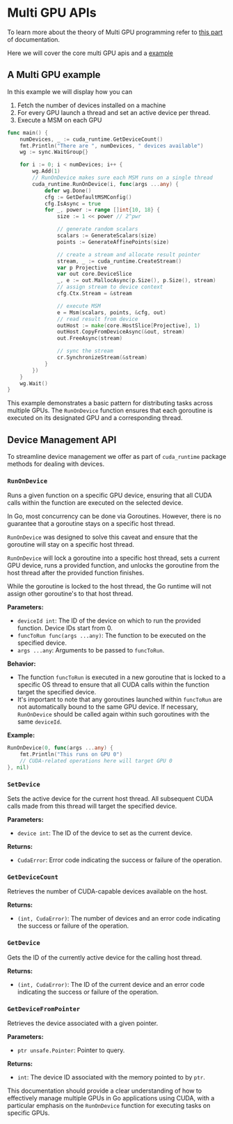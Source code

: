 # Multi GPU APIs

To learn more about the theory of Multi GPU programming refer to [this part](../multi-gpu.md) of documentation.

Here we will cover the core multi GPU apis and a [example](#a-multi-gpu-example)


## A Multi GPU example

In this example we will display how you can

1. Fetch the number of devices installed on a machine
2. For every GPU launch a thread and set an active device per thread.
3. Execute a MSM on each GPU


```go
func main() {
	numDevices, _ := cuda_runtime.GetDeviceCount()
	fmt.Println("There are ", numDevices, " devices available")
	wg := sync.WaitGroup{}

	for i := 0; i < numDevices; i++ {
		wg.Add(1)
        // RunOnDevice makes sure each MSM runs on a single thread
		cuda_runtime.RunOnDevice(i, func(args ...any) {
			defer wg.Done()
			cfg := GetDefaultMSMConfig()
			cfg.IsAsync = true
			for _, power := range []int{10, 18} {
				size := 1 << power // 2^pwr

                // generate random scalars
				scalars := GenerateScalars(size)
				points := GenerateAffinePoints(size)

                // create a stream and allocate result pointer
				stream, _ := cuda_runtime.CreateStream()
				var p Projective
				var out core.DeviceSlice
				_, e := out.MallocAsync(p.Size(), p.Size(), stream)
                // assign stream to device context
				cfg.Ctx.Stream = &stream

                // execute MSM
				e = Msm(scalars, points, &cfg, out)
                // read result from device
				outHost := make(core.HostSlice[Projective], 1)
				outHost.CopyFromDeviceAsync(&out, stream)
				out.FreeAsync(stream)

                // sync the stream
				cr.SynchronizeStream(&stream)
			}
		})
	}
	wg.Wait()
}
```

This example demonstrates a basic pattern for distributing tasks across multiple GPUs. The `RunOnDevice` function ensures that each goroutine is executed on its designated GPU and a corresponding thread.

## Device Management API

To streamline device management we offer as part of `cuda_runtime` package methods for dealing with devices.

### `RunOnDevice`

Runs a given function on a specific GPU device, ensuring that all CUDA calls within the function are executed on the selected device.

In Go, most concurrency can be done via Goroutines. However, there is no guarantee that a goroutine stays on a specific host thread. 

`RunOnDevice` was designed to solve this caveat and ensure that the goroutine will stay on a specific host thread.

`RunOnDevice` will lock a goroutine into a specific host thread, sets a current GPU device, runs a provided function, and unlocks the goroutine from the host thread after the provided function finishes.

While the goroutine is locked to the host thread, the Go runtime will not assign other goroutine's to that host thread.

**Parameters:**

- `deviceId int`: The ID of the device on which to run the provided function. Device IDs start from 0.
- `funcToRun func(args ...any)`: The function to be executed on the specified device.
- `args ...any`: Arguments to be passed to `funcToRun`.

**Behavior:**

- The function `funcToRun` is executed in a new goroutine that is locked to a specific OS thread to ensure that all CUDA calls within the function target the specified device.
- It's important to note that any goroutines launched within `funcToRun` are not automatically bound to the same GPU device. If necessary, `RunOnDevice` should be called again within such goroutines with the same `deviceId`.

**Example:**

```go
RunOnDevice(0, func(args ...any) {
	fmt.Println("This runs on GPU 0")
	// CUDA-related operations here will target GPU 0
}, nil)
```

### `SetDevice`

Sets the active device for the current host thread. All subsequent CUDA calls made from this thread will target the specified device.

**Parameters:**

- `device int`: The ID of the device to set as the current device.

**Returns:**

- `CudaError`: Error code indicating the success or failure of the operation.

### `GetDeviceCount`

Retrieves the number of CUDA-capable devices available on the host.

**Returns:**

- `(int, CudaError)`: The number of devices and an error code indicating the success or failure of the operation.

### `GetDevice`

Gets the ID of the currently active device for the calling host thread.

**Returns:**

- `(int, CudaError)`: The ID of the current device and an error code indicating the success or failure of the operation.

### `GetDeviceFromPointer`

Retrieves the device associated with a given pointer.

**Parameters:**

- `ptr unsafe.Pointer`: Pointer to query.

**Returns:**

- `int`: The device ID associated with the memory pointed to by `ptr`.

This documentation should provide a clear understanding of how to effectively manage multiple GPUs in Go applications using CUDA, with a particular emphasis on the `RunOnDevice` function for executing tasks on specific GPUs.
